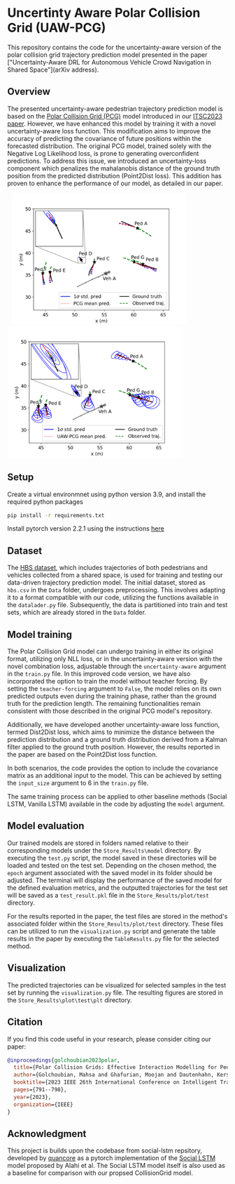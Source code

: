 
# Uncertinty Aware Polar Collision Grid (UAW-PCG)

This repository contains the code for the uncertainty-aware version of the polar collision grid trajectory prediction model presented in the paper ["Uncertainty-Aware DRL for Autonomous Vehicle Crowd Navigation in Shared Space"](arXiv address). 

## Overview

The presented uncertainty-aware pedestrian trajectory prediction model is based on the [Polar Collision Grid (PCG)](https://github.com/Golchoubian/PolarCollisionGrid-PedestrianTrajectoryPrediction) model introduced in our [ITSC2023 paper](https://ieeexplore.ieee.org/abstract/document/10422509). However, we have enhanced this model by training it with a novel uncertainty-aware loss function. This modification aims to improve the accuracy of predicting the covariance of future positions within the forecasted distribution. The original PCG model, trained solely with the Negative Log Likelihood loss, is prone to generating overconfident predictions. To address this issue, we introduced an uncertainty-loss component which penalizes the mahalanobis distance of the ground truth position from the predicted distribution (Point2Dist loss). This addition has proven to enhance the performance of our model, as detailed in our paper.

<div style="display: inline-block;">
    <img src="https://github.com/Golchoubian/PolarCollisionGrid-UncertaintyAware/blob/master/figure/PCG.png?raw=true" alt="PCG" width="400" hspace="10"> 
   <img src="https://github.com/Golchoubian/PolarCollisionGrid-UncertaintyAware/blob/master/figure/UAW-PCG.png?raw=true" alt="UAW-PCG" width="400">
</div>

<!-- 
<div style="text-align: center;">
    <figure style="display: inline-block;">
        <figcaption>PCG:</figcaption>
        <img src="https://github.com/Golchoubian/PolarCollisionGrid-UncertaintyAware/blob/master/figure/PCG.png?raw=true" alt="PCG" width="350" hspace="0">     
    </figure>
    <figure style="display: inline-block;">
        <figcaption>UAW-PCG:</figcaption>
        <img src="https://github.com/Golchoubian/PolarCollisionGrid-UncertaintyAware/blob/master/figure/UAW-PCG.png?raw=true" alt="UAW-PCG" width="350">
    </figure>
</div>
-->



## Setup

Create a virtual environmnet using python version 3.9, and install the required python packages
```bash
pip install -r requirements.txt
```
Install pytorch version 2.2.1 using the instructions [here](https://pytorch.org/get-started/previous-versions/#v221)



## Dataset

The [HBS dataset](https://leopard.tu-braunschweig.de/receive/dbbs_mods_00069907), which includes trajectories of both pedestrians and vehicles collected from a shared space, is used for training and testing our data-driven trajectory prediction model. The initial dataset, stored as `hbs.csv` in the `Data` folder, undergoes preprocessing. This involves adapting it to a format compatible with our code, utilizing the functions available in the `datalader.py` file. Subsequently, the data is partitioned into train and test sets, which are already stored in the `Data` folder.

## Model training

The Polar Collision Grid model can undergo training in either its original format, utilizing only NLL loss, or in the uncertainty-aware version with the novel combination loss, adjustable through the `uncertainty-aware` argument in the `train.py` file. In this improved code version, we have also incorporated the option to train the model without teacher forcing. By setting the `teacher-forcing` argument to `False`, the model relies on its own predicted outputs even during the training phase, rather than the ground truth for the prediction length. The remaining functionalities remain consistent with those described in the original PCG model's repository.

Additionally, we have developed another uncertainty-aware loss function, termed Dist2Dist loss, which aims to minimize the distance between the prediction distribution and a ground truth distribution derived from a Kalman filter applied to the ground truth position. However, the results reported in the paper are based on the Point2Dist loss function.

In both scenarios, the code provides the option to include the covariance matrix as an additional input to the model. This can be achieved by setting the `input_size` argument to 6 in the `train.py` file.

The same training process can be applied to other baseline methods (Social LSTM, Vanilla LSTM) available in the code by adjusting the `model` argument.


## Model evaluation

Our trained models are stored in folders named relative to their corresponding models under the `Store_Results\model` directory. By executing the `test.py` script, the model saved in these directories will be loaded and tested on the test set. Depending on the chosen method, the `epoch` argument associated with the saved model in its folder should be adjusted. The terminal will display the performance of the saved model for the defined evaluation metrics, and the outputted trajectories for the test set will be saved as a `test_result.pkl` file in the `Store_Results/plot/test` directory.

For the results reported in the paper, the test files are stored in the method's associated folder within the `Store_Results/plot/test` directory. These files can be utilized to run the `visualization.py` script and generate the table results in the paper by executing the `TableResults.py` file for the selected method.

## Visualization
The predicted trajectories can be visualized for selected samples in the test set by running the `visualization.py` file. The resulting figures are stored in the `Store_Results\plot\test\plt` directory.

## Citation

If you find this code useful in your research, please consider citing our paper:

```bibtex
@inproceedings{golchoubian2023polar,
  title={Polar Collision Grids: Effective Interaction Modelling for Pedestrian Trajectory Prediction in Shared Space Using Collision Checks},
  author={Golchoubian, Mahsa and Ghafurian, Moojan and Dautenhahn, Kerstin and Azad, Nasser Lashgarian},
  booktitle={2023 IEEE 26th International Conference on Intelligent Transportation Systems (ITSC)},
  pages={791--798},
  year={2023},
  organization={IEEE}
}
```

## Acknowledgment
This project is builds upon the codebase from social-lstm repsitory,
developed by [quancore](https://github.com/quancore/social-lstm) as a pytorch implementation of the [Social LSTM](https://cvgl.stanford.edu/papers/CVPR16_Social_LSTM.pdf) model proposed by Alahi et al.
The Social LSTM model itself is also used as a baseline for comparison with our propsed CollisionGrid model.



